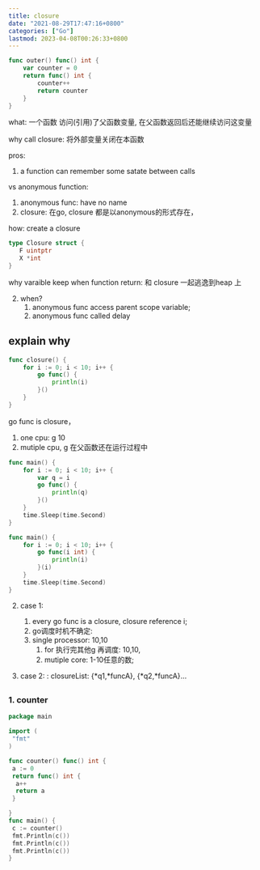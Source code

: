 ```yaml
---
title: closure
date: "2021-08-29T17:47:16+0800"
categories: ["Go"]
lastmod: 2023-04-08T00:26:33+0800
---
```



```go
func outer() func() int {
	var counter = 0
	return func() int {
		counter++
		return counter
	}
}
```
what: 一个函数 访问(引用)了父函数变量,  在父函数返回后还能继续访问这变量 

why call closure: 将外部变量关闭在本函数 

pros:
1.  a function can remember some satate between   calls

vs  anonymous  function:   
1. anonymous func: have no name
2. closure: 在go, closure 都是以anonymous的形式存在，

how: create  a   closure    
 ```go
type Closure struct {
	F uintptr
	X *int
}
```
why varaible  keep when function return:
和 closure 一起逃逸到heap 上


2. when?
   1. anonymous  func access parent scope variable;
   2. anonymous  func called delay



## explain why

```go
func closure() {
	for i := 0; i < 10; i++ {
		go func() {
			println(i)
		}()
	}
}
```

go func  is closure， 
1. one cpu: g 10
2. mutiple cpu, g 在父函数还在运行过程中


```go
func main() {
	for i := 0; i < 10; i++ {
		var q = i
		go func() {
			println(q)
		}()
	}
	time.Sleep(time.Second)
}

func main() {
	for i := 0; i < 10; i++ {
		go func(i int) {
			println(i)
		}(i)
	}
	time.Sleep(time.Second)
}

```


2. case 1:
    1. every go func is a closure, closure reference i;
    2. go调度时机不确定:
    3. single processor: 10,10
         1. for 执行完其他g 再调度: 10,10,
         2. mutiple core: 1-10任意的数;

3. case 2:
    : closureList: {*q1,*funcA}, {*q2,*funcA}...

## 

### 1. counter

```go
package main

import (
 "fmt"
)

func counter() func() int {
 a := 0
 return func() int {
  a++
  return a
 }

}
func main() {
 c := counter()
 fmt.Println(c())
 fmt.Println(c())
 fmt.Println(c())
}
```
